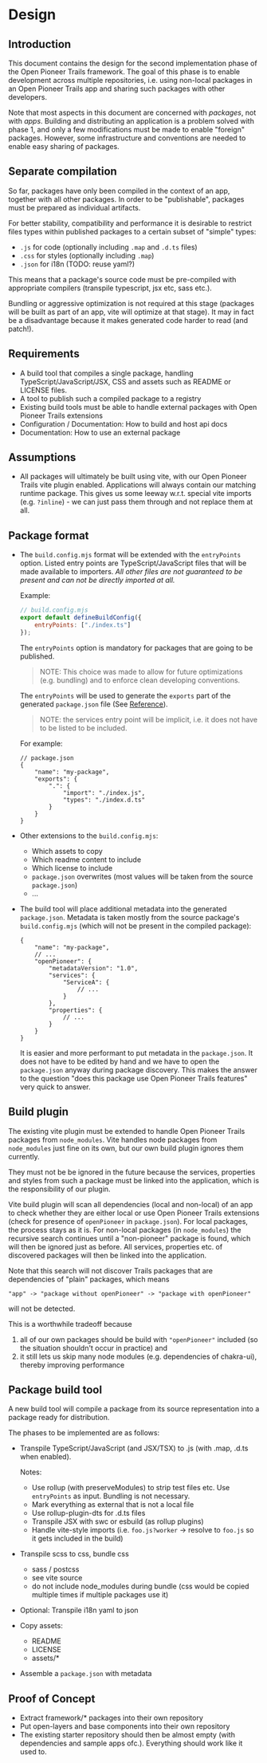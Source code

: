# Design

## Introduction

This document contains the design for the second implementation phase of the Open Pioneer Trails framework.
The goal of this phase is to enable development across multiple repositories, i.e. using non-local packages
in an Open Pioneer Trails app and sharing such packages with other developers.

Note that most aspects in this document are concerned with _packages_, not with _apps_.
Building and distributing an application is a problem solved with phase 1, and only a few modifications
must be made to enable "foreign" packages.
However, some infrastructure and conventions are needed to enable easy sharing of packages.

## Separate compilation

So far, packages have only been compiled in the context of an app, together with all other packages.
In order to be "publishable", packages must be prepared as individual artifacts.

For better stability, compatibility and performance it is desirable to restrict files types within published
packages to a certain subset of "simple" types:

- `.js` for code (optionally including `.map` and `.d.ts` files)
- `.css` for styles (optionally including `.map`)
- `.json` for i18n (TODO: reuse yaml?)

This means that a package's source code must be pre-compiled with appropriate compilers (transpile typescript, jsx etc, sass etc.).

Bundling or aggressive optimization is not required at this stage (packages will be built as part of an app, vite will optimize at that stage).
It may in fact be a disadvantage because it makes generated code harder to read (and patch!).

## Requirements

- A build tool that compiles a single package, handling TypeScript/JavaScript/JSX, CSS and assets such as README or LICENSE files.
- A tool to publish such a compiled package to a registry
- Existing build tools must be able to handle external packages with Open Pioneer Trails extensions
- Configuration / Documentation: How to build and host api docs
- Documentation: How to use an external package

## Assumptions

- All packages will ultimately be built using vite, with our Open Pioneer Trails vite plugin enabled.
  Applications will always contain our matching runtime package.
  This gives us some leeway w.r.t. special vite imports (e.g. `?inline`) - we can just pass them through and not replace them at all.

## Package format

- The `build.config.mjs` format will be extended with the `entryPoints` option.
  Listed entry points are TypeScript/JavaScript files that will be made available to importers.
  _All other files are not guaranteed to be present and can not be directly imported at all._

    Example:

    ```js
    // build.config.mjs
    export default defineBuildConfig({
        entryPoints: ["./index.ts"]
    });
    ```

    The `entryPoints` option is mandatory for packages that are going to be published.

    > NOTE: This choice was made to allow for future optimizations (e.g. bundling) and to enforce clean
    > developing conventions.

    The `entryPoints` will be used to generate the `exports` part of the generated `package.json` file (See [Reference](https://nodejs.org/api/packages.html#package-entry-points)).

    > NOTE: the services entry point will be implicit, i.e. it does not have to be listed to be included.

    For example:

    ```jsonc
    // package.json
    {
        "name": "my-package",
        "exports": {
            ".": {
                "import": "./index.js",
                "types": "./index.d.ts"
            }
        }
    }
    ```

- Other extensions to the `build.config.mjs`:

    - Which assets to copy
    - Which readme content to include
    - Which license to include
    - `package.json` overwrites (most values will be taken from the source `package.json`)
    - ...

- The build tool will place additional metadata into the generated `package.json`.
  Metadata is taken mostly from the source package's `build.config.mjs` (which will not be present in the compiled package):

    ```jsonc
    {
        "name": "my-package",
        // ...
        "openPioneer": {
            "metadataVersion": "1.0",
            "services": {
                "ServiceA": {
                    // ...
                }
            },
            "properties": {
                // ...
            }
        }
    }
    ```

    It is easier and more performant to put metadata in the `package.json`.
    It does not have to be edited by hand and we have to open the `package.json` anyway during package discovery.
    This makes the answer to the question "does this package use Open Pioneer Trails features" very quick to answer.

## Build plugin

The existing vite plugin must be extended to handle Open Pioneer Trails packages from `node_modules`.
Vite handles node packages from `node_modules` just fine on its own, but our own build plugin ignores them currently.

They must not be be ignored in the future because the services, properties and styles from such a package must be linked into the application,
which is the responsibility of our plugin.

Vite build plugin will scan all dependencies (local and non-local) of an app to check whether they are either local or use Open Pioneer Trails extensions (check for presence of `openPioneer` in `package.json`).
For local packages, the process stays as it is.
For non-local packages (in `node_modules`) the recursive search continues until a "non-pioneer" package is found, which will then be ignored just as before.
All services, properties etc. of discovered packages will then be linked into the application.

Note that this search will not discover Trails packages that are dependencies of "plain" packages, which means

    "app" -> "package without openPioneer" -> "package with openPioneer"

will not be detected.

This is a worthwhile tradeoff because

1. all of our own packages should be build with `"openPioneer"` included (so the situation shouldn't occur in practice) and
2. it still lets us skip many node modules (e.g. dependencies of chakra-ui), thereby improving performance

## Package build tool

A new build tool will compile a package from its source representation into a package ready for distribution.

The phases to be implemented are as follows:

- Transpile TypeScript/JavaScript (and JSX/TSX) to .js (with .map, .d.ts when enabled).

    Notes:

    - Use rollup (with preserveModules) to strip test files etc. Use `entryPoints` as input.
      Bundling is not necessary.
    - Mark everything as external that is not a local file
    - Use rollup-plugin-dts for .d.ts files
    - Transpile JSX with swc or esbuild (as rollup plugins)
    - Handle vite-style imports (i.e. `foo.js?worker` -> resolve to `foo.js` so it gets included in the build)

- Transpile scss to css, bundle css

    - sass / postcss
    - see vite source
    - do not include node_modules during bundle (css would be copied multiple times if multiple packages use it)

- Optional: Transpile i18n yaml to json

- Copy assets:

    - README
    - LICENSE
    - assets/\*

- Assemble a `package.json` with metadata

## Proof of Concept

- Extract framework/\* packages into their own repository
- Put open-layers and base components into their own repository
- The existing starter repository should then be almost empty (with dependencies and sample apps ofc.).
  Everything should work like it used to.
